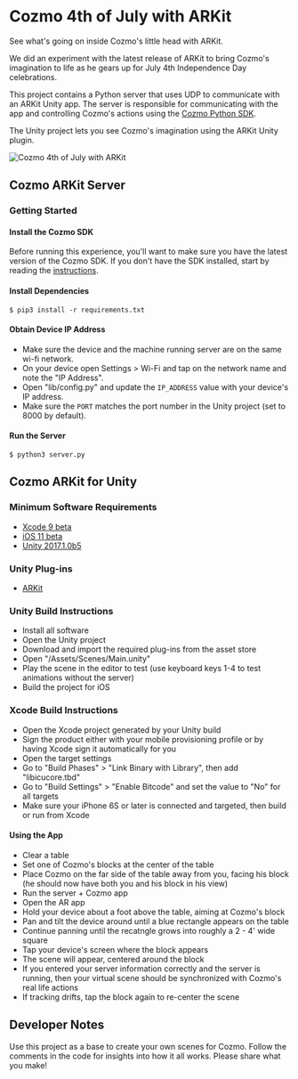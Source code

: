 # Cozmo 4th of July with ARKit
See what's going on inside Cozmo's little head with ARKit.

We did an experiment with the latest release of ARKit to bring Cozmo's imagination to life as he gears up for July 4th Independence Day celebrations.

This project contains a Python server that uses UDP to communicate with an ARKit Unity app. The server is responsible for communicating with the app and controlling Cozmo's actions using the [Cozmo Python SDK](https://github.com/anki/cozmo-python-sdk).

The Unity project lets you see Cozmo's imagination using the ARKit Unity plugin.

![Cozmo 4th of July with ARKit](4thJulyCozmo.gif)

## Cozmo ARKit Server

### Getting Started
#### Install the Cozmo SDK    
Before running this experience, you'll want to make sure you have the latest version of the Cozmo SDK. If you don't have the SDK installed, start by reading the [instructions](http://cozmosdk.anki.com/docs/initial.html).

#### Install Dependencies     

    $ pip3 install -r requirements.txt
    
#### Obtain Device IP Address

 - Make sure the device and the machine running server are on the same wi-fi network.
 - On your device open Settings > Wi-Fi and tap on the network name and note the "IP Address".
 - Open "lib/config.py" and update the `IP_ADDRESS` value with your device's IP address.
 - Make sure the `PORT` matches the port number in the Unity project (set to 8000 by default).

#### Run the Server

    $ python3 server.py


## Cozmo ARKit for Unity

### Minimum Software Requirements

 - [Xcode 9 beta](https://developer.apple.com/download/)
 - [iOS 11 beta](https://developer.apple.com/download/)
 - [Unity 2017.1.0b5](https://unity3d.com/unity/beta/)

### Unity Plug-ins

 - [ARKit](https://www.assetstore.unity3d.com/en/#!/content/92515)

### Unity Build Instructions

 - Install all software
 - Open the Unity project
 - Download and import the required plug-ins from the asset store
 - Open "/Assets/Scenes/Main.unity"
 - Play the scene in the editor to test (use keyboard keys 1-4 to test animations without the server)
 - Build the project for iOS

### Xcode Build Instructions

 - Open the Xcode project generated by your Unity build
 - Sign the product either with your mobile provisioning profile or by having Xcode sign it automatically for you
 - Open the target settings
 - Go to "Build Phases" > "Link Binary with Library", then add "libicucore.tbd"
 - Go to "Build Settings" > "Enable Bitcode" and set the value to "No" for all targets
 - Make sure your iPhone 6S or later is connected and targeted, then build or run from Xcode

#### Using the App

 - Clear a table
 - Set one of Cozmo's blocks at the center of the table
 - Place Cozmo on the far side of the table away from you, facing his block (he should now have both you and his block in his view)
 - Run the server + Cozmo app
 - Open the AR app
 - Hold your device about a foot above the table, aiming at Cozmo's block
 - Pan and tilt the device around until a blue rectangle appears on the table
 - Continue panning until the recatngle grows into roughly a 2 - 4' wide square
 - Tap your device's screen where the block appears
 - The scene will appear, centered around the block
 - If you entered your server information correctly and the server is running, then your virtual scene should be synchronized with Cozmo's real life actions
 - If tracking drifts, tap the block again to re-center the scene

## Developer Notes

Use this project as a base to create your own scenes for Cozmo. Follow the comments in the code for insights into how it all works. Please share what you make!
